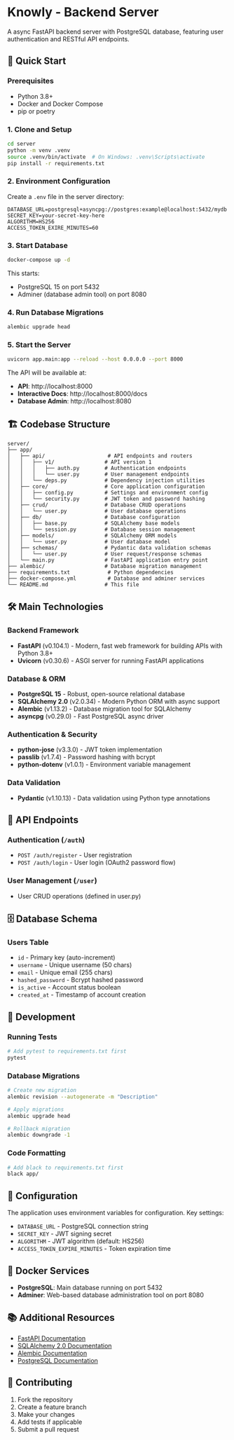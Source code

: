 # Knowly - Backend Server

A async FastAPI backend server with PostgreSQL database, featuring user authentication and RESTful API endpoints.

## 🚀 Quick Start

### Prerequisites
- Python 3.8+
- Docker and Docker Compose
- pip or poetry

### 1. Clone and Setup
```bash
cd server
python -m venv .venv
source .venv/bin/activate  # On Windows: .venv\Scripts\activate
pip install -r requirements.txt
```

### 2. Environment Configuration
Create a `.env` file in the server directory:
```env
DATABASE_URL=postgresql+asyncpg://postgres:example@localhost:5432/mydb
SECRET_KEY=your-secret-key-here
ALGORITHM=HS256
ACCESS_TOKEN_EXIRE_MINUTES=60
```

### 3. Start Database
```bash
docker-compose up -d
```
This starts:
- PostgreSQL 15 on port 5432
- Adminer (database admin tool) on port 8080

### 4. Run Database Migrations
```bash
alembic upgrade head
```

### 5. Start the Server
```bash
uvicorn app.main:app --reload --host 0.0.0.0 --port 8000
```

The API will be available at:
- **API**: http://localhost:8000
- **Interactive Docs**: http://localhost:8000/docs
- **Database Admin**: http://localhost:8080

## 🏗️ Codebase Structure

```
server/
├── app/
│   ├── api/                    # API endpoints and routers
│   │   ├── v1/                # API version 1
│   │   │   ├── auth.py        # Authentication endpoints
│   │   │   └── user.py        # User management endpoints
│   │   └── deps.py            # Dependency injection utilities
│   ├── core/                  # Core application configuration
│   │   ├── config.py          # Settings and environment config
│   │   └── security.py        # JWT token and password hashing
│   ├── crud/                  # Database CRUD operations
│   │   └── user.py            # User database operations
│   ├── db/                    # Database configuration
│   │   ├── base.py            # SQLAlchemy base models
│   │   └── session.py         # Database session management
│   ├── models/                # SQLAlchemy ORM models
│   │   └── user.py            # User database model
│   ├── schemas/               # Pydantic data validation schemas
│   │   └── user.py            # User request/response schemas
│   └── main.py                # FastAPI application entry point
├── alembic/                   # Database migration management
├── requirements.txt            # Python dependencies
├── docker-compose.yml          # Database and adminer services
└── README.md                  # This file
```

## 🛠️ Main Technologies

### **Backend Framework**
- **FastAPI** (v0.104.1) - Modern, fast web framework for building APIs with Python 3.8+
- **Uvicorn** (v0.30.6) - ASGI server for running FastAPI applications

### **Database & ORM**
- **PostgreSQL 15** - Robust, open-source relational database
- **SQLAlchemy 2.0** (v2.0.34) - Modern Python ORM with async support
- **Alembic** (v1.13.2) - Database migration tool for SQLAlchemy
- **asyncpg** (v0.29.0) - Fast PostgreSQL async driver

### **Authentication & Security**
- **python-jose** (v3.3.0) - JWT token implementation
- **passlib** (v1.7.4) - Password hashing with bcrypt
- **python-dotenv** (v1.0.1) - Environment variable management

### **Data Validation**
- **Pydantic** (v1.10.13) - Data validation using Python type annotations

## 🔐 API Endpoints

### Authentication (`/auth`)
- `POST /auth/register` - User registration
- `POST /auth/login` - User login (OAuth2 password flow)

### User Management (`/user`)
- User CRUD operations (defined in user.py)

## 🗄️ Database Schema

### Users Table
- `id` - Primary key (auto-increment)
- `username` - Unique username (50 chars)
- `email` - Unique email (255 chars)
- `hashed_password` - Bcrypt hashed password
- `is_active` - Account status boolean
- `created_at` - Timestamp of account creation

## 🚀 Development

### Running Tests
```bash
# Add pytest to requirements.txt first
pytest
```

### Database Migrations
```bash
# Create new migration
alembic revision --autogenerate -m "Description"

# Apply migrations
alembic upgrade head

# Rollback migration
alembic downgrade -1
```

### Code Formatting
```bash
# Add black to requirements.txt first
black app/
```

## 🔧 Configuration

The application uses environment variables for configuration. Key settings:

- `DATABASE_URL` - PostgreSQL connection string
- `SECRET_KEY` - JWT signing secret
- `ALGORITHM` - JWT algorithm (default: HS256)
- `ACCESS_TOKEN_EXPIRE_MINUTES` - Token expiration time

## 🐳 Docker Services

- **PostgreSQL**: Main database running on port 5432
- **Adminer**: Web-based database administration tool on port 8080

## 📚 Additional Resources

- [FastAPI Documentation](https://fastapi.tiangolo.com/)
- [SQLAlchemy 2.0 Documentation](https://docs.sqlalchemy.org/en/20/)
- [Alembic Documentation](https://alembic.sqlalchemy.org/)
- [PostgreSQL Documentation](https://www.postgresql.org/docs/)

## 🤝 Contributing

1. Fork the repository
2. Create a feature branch
3. Make your changes
4. Add tests if applicable
5. Submit a pull request

